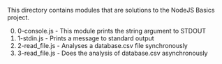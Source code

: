 This directory contains modules that are solutions to the NodeJS Basics project.

0) 0-console.js - This module prints the string argument to STDOUT
1) 1-stdin.js - Prints a message to standard output
2) 2-read_file.js - Analyses a database.csv file synchronously
3) 3-read_file.js - Does the analysis of database.csv asynchronously